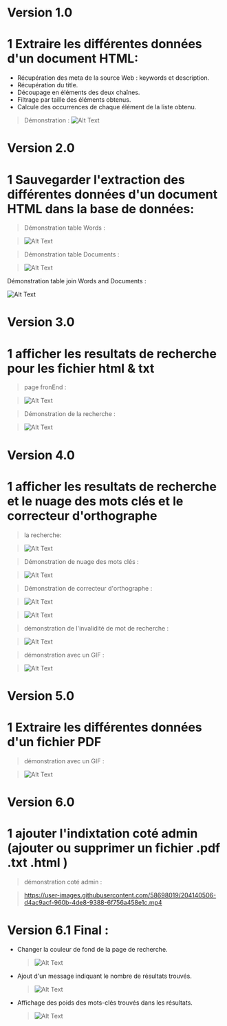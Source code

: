 # Version 1.0

# 1 Extraire les différentes données d'un document HTML:

- Récupération des meta de la source Web : keywords et description.
- Récupération du title.
- Découpage en éléments des deux chaînes.
- Filtrage par taille des éléments obtenus.
- Calcule des occurrences de chaque élément de la liste obtenu.

> Démonstration :
> ![Alt Text](https://github.com/mir-ak/MySearch_PHP/blob/master/demo/demo_v1.0.gif)

# Version 2.0

# 1 Sauvegarder l'extraction des différentes données d'un document HTML dans la base de données:

> Démonstration table Words :

> ![Alt Text](https://github.com/mir-ak/MySearch_PHP/blob/master/demo/Demo_v2_words.png)

> Démonstration table Documents :

> ![Alt Text](https://github.com/mir-ak/MySearch_PHP/blob/master/demo/Demo_v2_documents.png)

Démonstration table join Words and Documents :

![Alt Text](https://github.com/mir-ak/MySearch_PHP/blob/master/demo/Demo_v2_join_words_document.png)

# Version 3.0

# 1 afficher les resultats de recherche pour les fichier html & txt

> page fronEnd :

> ![Alt Text](https://github.com/mir-ak/MySearch_PHP/blob/master/demo/Demo_v3_frontend.png)

> Démonstration de la recherche :

> ![Alt Text](https://github.com/mir-ak/MySearch_PHP/blob/master/demo/Demo_v3_frontend_search.png)

# Version 4.0

# 1 afficher les resultats de recherche et le nuage des mots clés et le correcteur d'orthographe

> la recherche:

> ![Alt Text](https://github.com/mir-ak/MySearch_PHP/blob/master/demo/Demo_v4_1.png)

> Démonstration de nuage des mots clés :

> ![Alt Text](https://github.com/mir-ak/MySearch_PHP/blob/master/demo/Demo_v4_2.png)

> Démonstration de correcteur d'orthographe :

> ![Alt Text](https://github.com/mir-ak/MySearch_PHP/blob/master/demo/Demo_v4_3.png)

> ![Alt Text](https://github.com/mir-ak/MySearch_PHP/blob/master/demo/Demo_v4_4.png)

> démonstration de l'invalidité de mot de recherche :

> ![Alt Text](https://github.com/mir-ak/MySearch_PHP/blob/master/demo/Demo_v4_5.png)

> démonstration avec un GIF :

> ![Alt Text](https://github.com/mir-ak/MySearch_PHP/blob/master/demo/nuage_with_corrector.gif)

# Version 5.0

# 1 Extraire les différentes données d'un fichier PDF

> démonstration avec un GIF :

> ![Alt Text](https://github.com/mir-ak/MySearch_PHP/blob/master/demo/Demo_v5_pdf.gif)

# Version 6.0

# 1 ajouter l'indixtation coté admin (ajouter ou supprimer un fichier .pdf .txt .html )

> démonstration coté admin :

> https://user-images.githubusercontent.com/58698019/204140506-d4ac9acf-960b-4de8-9388-6f756a458e1c.mp4

# Version 6.1 Final :

- Changer la couleur de fond de la page de recherche.

  > ![Alt Text](https://github.com/mir-ak/MySearch_PHP/blob/master/demo/Demo_v6_changeBackgroundColor.png)

- Ajout d'un message indiquant le nombre de résultats trouvés.

  > ![Alt Text](https://github.com/mir-ak/MySearch_PHP/blob/master/demo/Demo_v6_addText.png)

- Affichage des poids des mots-clés trouvés dans les résultats.

  > ![Alt Text](https://github.com/mir-ak/MySearch_PHP/blob/master/demo/Demo_v6_displayPoids.png)
